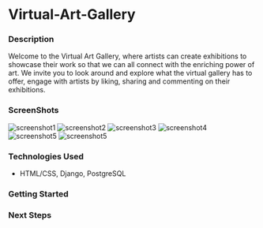 # Virtual-Art-Gallery

### Description 

Welcome to the Virtual Art Gallery, where artists can create exhibitions to showcase their work so that we can all connect with the enriching power of art. We invite you to look around and explore what the virtual gallery has to offer, engage with artists by liking, sharing and commenting on their exhibitions.

### ScreenShots
![screenshot1](https://i.imgur.com/22EBczM.png)
![screenshot2](https://i.imgur.com/E67KMWB.png)
![screenshot3](https://i.imgur.com/tZv4HYC.png)
![screenshot4](https://i.imgur.com/RTwg2dS.png)
![screenshot5](https://i.imgur.com/zYJWw79.png)
![screenshot5](https://i.imgur.com/z6fouz7.png)

### Technologies Used
- HTML/CSS, Django, PostgreSQL

### Getting Started 

### Next Steps

